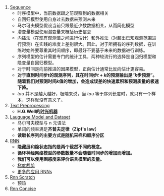 1. [Sequence](1.sequence.ipynb)
    - 时序模型中，当前数据跟之前观察到的数据相关
    - 自回归模型使用自身过去数据来预测未来
    - 马尔可夫模型假设当前只跟最近少数数据相关，从而简化模型
    - 潜变量模型使用潜变量来概括历史信息
    - 内插法（在现有观测值之间进行估计）和外推法（对超出已知观测范围进行预测）在实践的难度上差别很大。因此，对于所拥有的序列数据，在训练时始终要尊重其时间顺序，即最好不要基于未来的数据进行训练。
    - 序列模型的估计需要专门的统计工具，两种较流行的选择是自回归模型和隐变量自回归模型。
    - 对于时间是向前推进的因果模型，正向估计通常比反向估计更容易。
    - **对于直到时间步$t$的观测序列，其在时间步$t+k$的预测输出是“$k$步预测”。随着我们对预测时间$k$值的增加，会造成误差的快速累积和预测质量的极速下降。**
    - $tau$ 并不是越大越好，极端来说，当 $tau$ 等于序列长度时，就只有一个样本，这样就没有意义了。
2. [Text Preprocessing](2.text-preprocessing.ipynb)
    - **H.G.Well的[时光机器](https://www.gutenberg.org/ebooks/35)**
3. [Lauguage Model and Dataset](3.language-models-and-dataset.ipynb)
    - 马尔可夫模型与 n 元语法
    - 单词的频率满足**齐普夫定律（Zipf's law）**
    - **读取长序列的主要方式是随机采样和顺序分区**
4. [RNN](4.rnn.ipynb)
    - **隐藏层和隐状态指的是两个截然不同的概念。**
    - **循环神经网络模型的参数数量不会随着时间步的增加而增加。**
    - **我们可以使用困惑度来评价语言模型的质量。**
    - [梯度裁剪](https://www.bilibili.com/video/BV1D64y1z7CA/?share_source=copy_web&vd_source=a7ae9163cb2cd121bfd86ea1f4ecd2ef&t=929)
    - [更多的应用 RNNs](https://www.bilibili.com/video/BV1D64y1z7CA/?share_source=copy_web&vd_source=a7ae9163cb2cd121bfd86ea1f4ecd2ef&t=1142)
5. [Rnn Scratch](5.rnn-scratch.ipynb)
    - 预热
6. [Rnn Concise](6.rnn-concise.ipynb)
